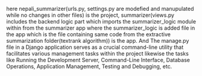 here nepali_summarizer(urls.py, settings.py are modefied and manupulated while no changes in other files) is the project, 
summarizer(views.py includes the backend logic part which imports the summarizer_logic module within from the summarizer app
where the summarizer_logic is added file in the app which is the file containing same code from the extractive summarization 
folder(textrank algorithm)) is the app.
And The manage.py file in a Django application serves as a crucial command-line utility that facilitates various management 
tasks within the project likewise the tasks like Running the Development Server, Command-Line Interface, Database Operations,
Application Management, Testing and Debugging, etc.
